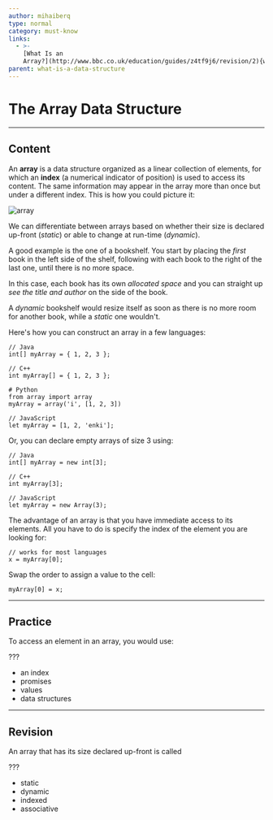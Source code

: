 ```yaml
---
author: mihaiberq
type: normal
category: must-know
links:
  - >-
    [What Is an
    Array?](http://www.bbc.co.uk/education/guides/z4tf9j6/revision/2){website}
parent: what-is-a-data-structure
---
```


# The Array Data Structure


---

## Content

An **array** is a data structure organized as a linear collection of elements, for which an **index** (a numerical indicator of position) is used to access its content. The same information may appear in the array more than once but under a different index. This is how you could picture it:

![array](https://img.enkipro.com/fbd852d580a6913dfffe3c244fe0a0fb.png)

We can differentiate between arrays based on whether their size is declared up-front (*static*) or able to change at run-time (*dynamic*).

A good example is the one of a bookshelf. You start by placing the *first* book in the left side of the shelf, following with each book to the right of the last one, until there is no more space.

In this case, each book has its own *allocated space* and you can straight up *see the title and author* on the side of the book.

A *dynamic* bookshelf would resize itself as soon as there is no more room for another book, while a *static* one wouldn't.

Here's how you can construct an array in a few languages:

```plain-text
// Java
int[] myArray = { 1, 2, 3 };
```

```plain-text
// C++
int myArray[] = { 1, 2, 3 };
```

```plain-text
# Python
from array import array
myArray = array('i', [1, 2, 3])
```

```plain-text
// JavaScript
let myArray = [1, 2, 'enki'];
```

Or, you can declare empty arrays of size 3 using:

```plain-text
// Java
int[] myArray = new int[3];
```

```plain-text
// C++
int myArray[3];
```

```plain-text
// JavaScript
let myArray = new Array(3);
```

The advantage of an array is that you have immediate access to its elements. All you have to do is specify the index of the element you are looking for:

```plain-text
// works for most languages
x = myArray[0];
```

Swap the order to assign a value to the cell:

```plain-text
myArray[0] = x;
```


---

## Practice

To access an element in an array, you would use:

???

- an index
- promises
- values
- data structures


---

## Revision

An array that has its size declared up-front is called

???

- static
- dynamic
- indexed
- associative
